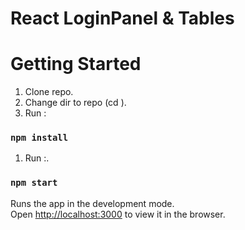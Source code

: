 # React LoginPanel & Tables
# Getting Started 

1) Clone repo.
2) Change dir to repo (cd <Login-Tables>).
1) Run :
### `npm install`
1) Run :.
### `npm start`

Runs the app in the development mode.\
Open [http://localhost:3000](http://localhost:3000) to view it in the browser.

